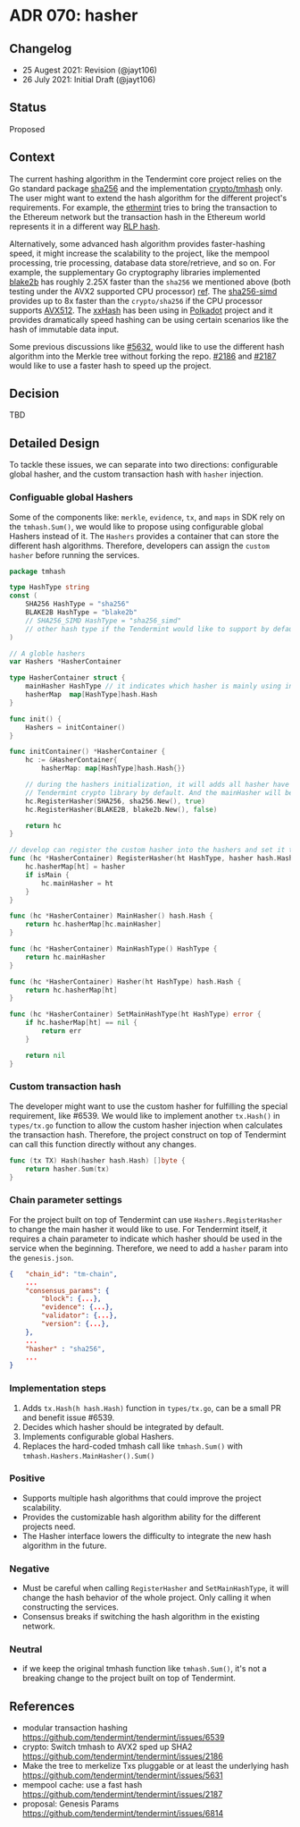 # ADR 070: hasher 

## Changelog
- 25 Augest 2021: Revision (@jayt106)
- 26 July 2021: Initial Draft (@jayt106)

## Status
Proposed

## Context
The current hashing algorithm in the Tendermint core project relies on the Go standard package [sha256](https://pkg.go.dev/crypto/sha256) and the implementation [crypto/tmhash](https://github.com/tendermint/tendermint/blob/master/crypto/tmhash/hash.go) only. The user might want to extend the hash algorithm for the different project's requirements. For example, the [ethermint](https://github.com/tharsis/ethermint) tries to bring the transaction to the Ethereum network but the transaction hash in the Ethereum world represents it in a different way [RLP hash](https://github.com/ethereum/go-ethereum/blob/92b8f28df3255c6cef9605063850d77b46146763/core/types/transaction.go#L368).

Alternatively, some advanced hash algorithm provides faster-hashing speed, it might increase the scalability to the project, like the mempool processing, trie processing, database data store/retrieve, and so on. For example, the supplementary Go cryptography libraries implemented [blake2b](https://pkg.go.dev/golang.org/x/crypto/blake2b) has roughly 2.25X faster than the `sha256` we mentioned above (both testing under the AVX2 supported CPU processor) [ref](https://github.com/SimonWaldherr/golang-benchmarks#hash). The [sha256-simd](https://github.com/minio/sha256-simd/) provides up to 8x faster than the `crypto/sha256` if the CPU processor supports [AVX512](https://en.wikipedia.org/wiki/AVX-512). The [xxHash](https://github.com/cespare/xxhash) has been using in [Polkadot](https://substrate.dev/docs/en/knowledgebase/advanced/cryptography#hashing-algorithms) project and it provides dramatically speed hashing can be using certain scenarios like the hash of immutable data input.

Some previous discussions like [#5632](https://github.com/tendermint/tendermint/issues/5631), would like to use the different hash algorithm into the Merkle tree without forking the repo. [#2186](https://github.com/tendermint/tendermint/issues/2186) and [#2187](https://github.com/tendermint/tendermint/issues/2187) would like to use a faster hash to speed up the project. 

## Decision
TBD

## Detailed Design
To tackle these issues, we can separate into two directions: configurable global hasher, and the custom transaction hash with `hasher` injection.

### Configuable global Hashers
Some of the components like: `merkle`, `evidence`, `tx`, and `maps` in SDK rely on the `tmhash.Sum()`, we would like to propose using configurable global Hashers instead of it. The `Hashers` provides a container that can store the different hash algorithms. Therefore, developers can assign the `custom hasher` before running the services. 

```go
package tmhash

type HashType string
const (
    SHA256 HashType = "sha256"
    BLAKE2B HashType = "blake2b"
    // SHA256_SIMD HashType = "sha256_simd"
    // other hash type if the Tendermint would like to support by default
)

// A globle hashers
var Hashers *HasherContainer

type HasherContainer struct {
	mainHasher HashType // it indicates which hasher is mainly using in the tendermint components.
	hasherMap  map[HashType]hash.Hash
}

func init() {
	Hashers = initContainer()
}

func initContainer() *HasherContainer {
	hc := &HasherContainer{
		hasherMap: map[HashType]hash.Hash{}}

    // during the hashers initialization, it will adds all hasher have been integreted in 
    // Tendermint crypto library by default. And the mainHasher will be sha256 by default.    
	hc.RegisterHasher(SHA256, sha256.New(), true)
	hc.RegisterHasher(BLAKE2B, blake2b.New(), false)

	return hc
}

// develop can register the custom hasher into the hashers and set it to the main uses.
func (hc *HasherContainer) RegisterHasher(ht HashType, hasher hash.Hash, isMain bool) {
	hc.hasherMap[ht] = hasher
	if isMain {
		hc.mainHasher = ht
	}
}

func (hc *HasherContainer) MainHasher() hash.Hash {
	return hc.hasherMap[hc.mainHasher]
}

func (hc *HasherContainer) MainHashType() HashType {
	return hc.mainHasher
}

func (hc *HasherContainer) Hasher(ht HashType) hash.Hash {
	return hc.hasherMap[ht]
}

func (hc *HasherContainer) SetMainHashType(ht HashType) error {
    if hc.hasherMap[ht] == nil {
        return err
    }

	return nil
}
```

### Custom transaction hash
The developer might want to use the custom hasher for fulfilling the special requirement, like #6539.
We would like to implement another `tx.Hash()` in `types/tx.go` function to allow the custom hasher injection when calculates the transaction hash. Therefore, the project construct on top of Tendermint can call this function directly without any changes.

```go
func (tx TX) Hash(hasher hash.Hash) []byte {
    return hasher.Sum(tx)
}
```

### Chain parameter settings
For the project built on top of Tendermint can use `Hashers.RegisterHasher` to change the main hasher it would like to use. For Tendermint itself, it requires a chain parameter to indicate which hasher should be used in the service when the beginning. Therefore, we need to add a `hasher` param into the `genesis.json`.

```json
{   "chain_id": "tm-chain",
    ...
    "consensus_params": {
        "block": {...},
        "evidence": {...},
        "validator": {...},
        "version": {...},
    },
    ...
    "hasher" : "sha256",
    ...
}
```

### Implementation steps
1. Adds `tx.Hash(h hash.Hash)` function in `types/tx.go`, can be a small PR and benefit issue #6539.
2. Decides which hasher should be integrated by default.
3. Implements configurable global Hashers.
4. Replaces the hard-coded tmhash call like `tmhash.Sum()` with `tmhash.Hashers.MainHasher().Sum()`

### Positive
- Supports multiple hash algorithms that could improve the project scalability.
- Provides the customizable hash algorithm ability for the different projects need.
- The Hasher interface lowers the difficulty to integrate the new hash algorithm in the future. 

### Negative
- Must be careful when calling `RegisterHasher` and `SetMainHashType`, it will change the hash behavior of the whole project. Only calling it when constructing the services.
- Consensus breaks if switching the hash algorithm in the existing network.

### Neutral
- if we keep the original tmhash function like `tmhash.Sum()`, it's not a breaking change to the project built on top of Tendermint.

## References
- modular transaction hashing https://github.com/tendermint/tendermint/issues/6539
- crypto: Switch tmhash to AVX2 sped up SHA2 https://github.com/tendermint/tendermint/issues/2186
- Make the tree to merkelize Txs pluggable or at least the underlying hash https://github.com/tendermint/tendermint/issues/5631
- mempool cache: use a fast hash https://github.com/tendermint/tendermint/issues/2187
- proposal: Genesis Params https://github.com/tendermint/tendermint/issues/6814